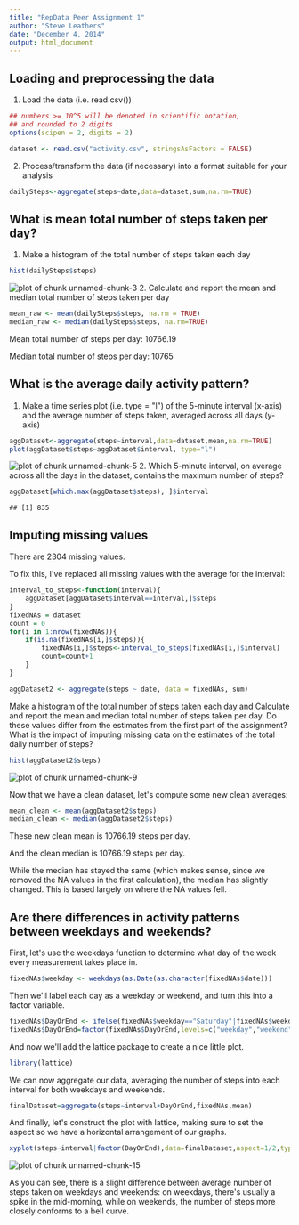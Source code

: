 ```yaml
---
title: "RepData Peer Assignment 1"
author: "Steve Leathers"
date: "December 4, 2014"
output: html_document
---
```



## Loading and preprocessing the data

1. Load the data (i.e. read.csv())

```r
## numbers >= 10^5 will be denoted in scientific notation,
## and rounded to 2 digits
options(scipen = 2, digits = 2)

dataset <- read.csv("activity.csv", stringsAsFactors = FALSE)
```
2. Process/transform the data (if necessary) into a format suitable for your analysis

```r
dailySteps<-aggregate(steps~date,data=dataset,sum,na.rm=TRUE)
```

## What is mean total number of steps taken per day?
1. Make a histogram of the total number of steps taken each day

```r
hist(dailySteps$steps)
```

![plot of chunk unnamed-chunk-3](figure/unnamed-chunk-3-1.png) 
2. Calculate and report the mean and median total number of steps taken per day

```r
mean_raw <- mean(dailySteps$steps, na.rm = TRUE)
median_raw <- median(dailySteps$steps, na.rm=TRUE)
```
Mean total number of steps per day: 10766.19

Median total number of steps per day: 10765

## What is the average daily activity pattern?

1. Make a time series plot (i.e. type = "l") of the 5-minute interval (x-axis) and the average number of steps taken, averaged across all days (y-axis)

```r
aggDataset<-aggregate(steps~interval,data=dataset,mean,na.rm=TRUE)
plot(aggDataset$steps~aggDataset$interval, type="l")
```

![plot of chunk unnamed-chunk-5](figure/unnamed-chunk-5-1.png) 
2. Which 5-minute interval, on average across all the days in the dataset, contains the maximum number of steps?

```r
aggDataset[which.max(aggDataset$steps), ]$interval
```

```
## [1] 835
```


## Imputing missing values

There are 2304 missing values.

To fix this, I've replaced all missing values with the average for the interval:


```r
interval_to_steps<-function(interval){
    aggDataset[aggDataset$interval==interval,]$steps
}
fixedNAs = dataset
count = 0
for(i in 1:nrow(fixedNAs)){
    if(is.na(fixedNAs[i,]$steps)){
        fixedNAs[i,]$steps<-interval_to_steps(fixedNAs[i,]$interval)
        count=count+1
    }
}
```


```r
aggDataset2 <- aggregate(steps ~ date, data = fixedNAs, sum)
```

Make a histogram of the total number of steps taken each day and Calculate and report the mean and median total number of steps taken per day. Do these values differ from the estimates from the first part of the assignment? What is the impact of imputing missing data on the estimates of the total daily number of steps?

```r
hist(aggDataset2$steps)
```

![plot of chunk unnamed-chunk-9](figure/unnamed-chunk-9-1.png) 

Now that we have a clean dataset, let's compute some new clean averages:

```r
mean_clean <- mean(aggDataset2$steps)
median_clean <- median(aggDataset2$steps)
```

These new clean mean is 10766.19 steps per day.

And the clean median is 10766.19 steps per day.

While the median has stayed the same (which makes sense, since we removed the NA values in the first calculation), the median has slightly changed. This is based largely on where the NA values fell.


## Are there differences in activity patterns between weekdays and weekends?

First, let's use the weekdays function to determine what day of the week every measurement takes place in.

```r
fixedNAs$weekday <- weekdays(as.Date(as.character(fixedNAs$date)))
```

Then we'll label each day as a weekday or weekend, and turn this into a factor variable.


```r
fixedNAs$DayOrEnd <- ifelse(fixedNAs$weekday=="Saturday"|fixedNAs$weekday == "Sunday","weekend", "weekday")
fixedNAs$DayOrEnd=factor(fixedNAs$DayOrEnd,levels=c("weekday","weekend"))
```

And now we'll add the lattice package to create a nice little plot.


```r
library(lattice)
```

We can now aggregate our data, averaging the number of steps into each interval for both weekdays and weekends.


```r
finalDataset=aggregate(steps~interval+DayOrEnd,fixedNAs,mean)
```

And finally, let's construct the plot with lattice, making sure to set the aspect so we have a horizontal arrangement of our graphs.


```r
xyplot(steps~interval|factor(DayOrEnd),data=finalDataset,aspect=1/2,type="l")
```

![plot of chunk unnamed-chunk-15](figure/unnamed-chunk-15-1.png) 

As you can see, there is a slight difference between average number of steps taken on weekdays and weekends: on weekdays, there's usually a spike in the mid-morning, while on weekends, the number of steps more closely conforms to a bell curve.
